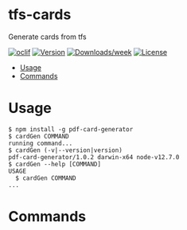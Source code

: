 tfs-cards
=========

Generate cards from tfs

[![oclif](https://img.shields.io/badge/cli-oclif-brightgreen.svg)](https://oclif.io)
[![Version](https://img.shields.io/npm/v/tfs-cards.svg)](https://npmjs.org/package/tfs-cards)
[![Downloads/week](https://img.shields.io/npm/dw/tfs-cards.svg)](https://npmjs.org/package/tfs-cards)
[![License](https://img.shields.io/npm/l/tfs-cards.svg)](https://github.com/Gunmer/tfs-cards/blob/master/package.json)

<!-- toc -->
* [Usage](#usage)
* [Commands](#commands)
<!-- tocstop -->
# Usage
<!-- usage -->
```sh-session
$ npm install -g pdf-card-generator
$ cardGen COMMAND
running command...
$ cardGen (-v|--version|version)
pdf-card-generator/1.0.2 darwin-x64 node-v12.7.0
$ cardGen --help [COMMAND]
USAGE
  $ cardGen COMMAND
...
```
<!-- usagestop -->
# Commands
<!-- commands -->

<!-- commandsstop -->
